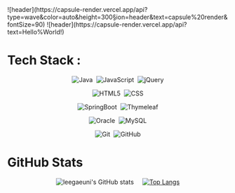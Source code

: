 <div>
  ![header](https://capsule-render.vercel.app/api?type=wave&color=auto&height=300&section=header&text=capsule%20render&fontSize=90)
  ![header](https://capsule-render.vercel.app/api?text=Hello%World!)
</div>

# Tech Stack :
<div align="center">

![Java](https://img.shields.io/badge/java-%23ED8B00.svg?style=for-the-badge&logo=java&logoColor=white)&nbsp;
![JavaScript](https://img.shields.io/badge/javascript-%23323330.svg?style=for-the-badge&logo=javascript&logoColor=%23F7DF1E)&nbsp;
![jQuery](https://img.shields.io/badge/jquery-%230769AD.svg?style=for-the-badge&logo=jquery&logoColor=white)   

![HTML5](https://img.shields.io/badge/html5-%23E34F26.svg?style=for-the-badge&logo=html5&logoColor=white)&nbsp;
![CSS](https://img.shields.io/badge/css-%231572B6.svg?style=for-the-badge&logo=css3&logoColor=white)   

![SpringBoot](https://img.shields.io/badge/SpringBoot-%236DB33F.svg?style=for-the-badge&logo=SpringBoot&logoColor=white)&nbsp;
![Thymeleaf](https://img.shields.io/badge/Thymeleaf-%23005C0F.svg?style=for-the-badge&logo=Thymeleaf&logoColor=white)   

![Oracle](https://img.shields.io/badge/Oracle-F80000?style=for-the-badge&logo=oracle&logoColor=white)&nbsp;
![MySQL](https://img.shields.io/badge/mysql-%2300f.svg?style=for-the-badge&logo=mysql&logoColor=white)      

![Git](https://img.shields.io/badge/git-%23F05033.svg?style=for-the-badge&logo=git&logoColor=white)&nbsp;
![GitHub](https://img.shields.io/badge/github-%23121011.svg?style=for-the-badge&logo=github&logoColor=white)

</div>

# GitHub Stats
<div align="center">
  
![leegaeuni's GitHub stats](https://github-readme-stats.vercel.app/api?username=leegaeuni&theme=ocean_dark&show_icons=true)&nbsp;&nbsp;&nbsp;&nbsp; 
[![Top Langs](https://github-readme-stats.vercel.app/api/top-langs/?username=leegaeuni&layout=compact)](https://github.com/leegaeuni/github-readme-stats)
</div>


<!--
**leegaeuni/leegaeuni** is a ✨ _special_ ✨ repository because its `README.md` (this file) appears on your GitHub profile.

Here are some ideas to get you started:

- 🔭 I’m currently working on ...
- 🌱 I’m currently learning ...
- 👯 I’m looking to collaborate on ...
- 🤔 I’m looking for help with ...
- 💬 Ask me about ...
- 📫 How to reach me: ...
- 😄 Pronouns: ...
- ⚡ Fun fact: ...
-->
